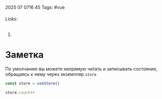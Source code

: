 2025 07 0716 45
Tags: #vue 
###### Links: 
1) 
# Заметка
По умолчанию вы можете напрямую читать и записывать состояние, обращаясь к нему через экземпляр `store`
```js
const store = useStore()

store.count++
```
